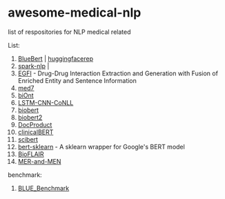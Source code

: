 # awesome-medical-nlp
list of respositories for NLP medical related 

List:  
1. [BlueBert](https://github.com/ncbi-nlp/bluebert) | [huggingfacerep](https://huggingface.co/ttumyche/bluebert/tree/main)
2. [spark-nlp](https://github.com/JohnSnowLabs/spark-nlp) | 
3. [EGFI](https://github.com/Layne-Huang/EGFI) - Drug-Drug Interaction Extraction and Generation with Fusion of Enriched Entity and Sentence Information
4. [med7](https://github.com/kormilitzin/med7)
5. [biOnt](https://github.com/lasigeBioTM/BiONT)
6. [LSTM-CNN-CoNLL](https://github.com/mxhofer/Named-Entity-Recognition-BidirectionalLSTM-CNN-CoNLL)
7. [biobert](https://github.com/naver/biobert-pretrained)
8. [biobert2](https://github.com/dmis-lab/biobert)
9. [DocProduct](https://github.com/ash3n/DocProduct)
10. [clinicalBERT](https://github.com/EmilyAlsentzer/clinicalBERT)
11. [scibert](https://github.com/allenai/scibert)
12. [bert-sklearn](https://github.com/charles9n/bert-sklearn) - A sklearn wrapper for Google's BERT model
13. [BioFLAIR](https://github.com/shreyashub/BioFLAIR)
14. [MER-and-MEN](https://github.com/SendongZhao/Multi-Task-Learning-for-MER-and-MEN)

benchmark:  
1. [BLUE_Benchmark](https://github.com/ncbi-nlp/BLUE_Benchmark)
